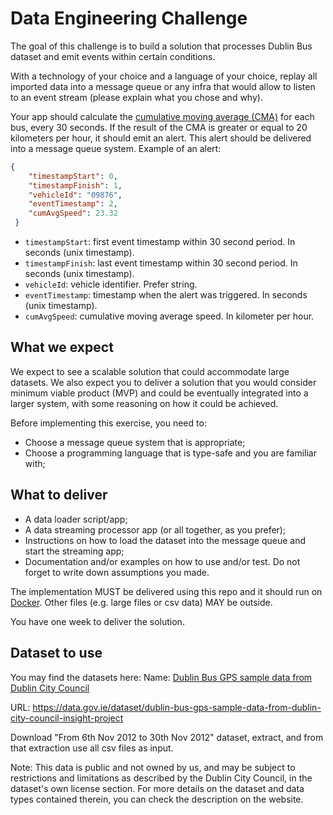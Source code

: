 # Data Engineering Challenge

The goal of this challenge is to build a solution that processes Dublin Bus dataset and emit events within certain conditions.

With a technology of your choice and a language of your choice, replay all imported data into a message queue or any infra that would allow to listen to an event stream (please explain what you chose and why).

Your app should calculate the [cumulative moving average (CMA)](https://en.wikipedia.org/wiki/Moving_average#Cumulative_moving_average) for each bus, every 30 seconds. If the result of the CMA is greater or equal to 20 kilometers per hour, it should emit an alert. This alert should be delivered into a message queue system. Example of an alert:

```json
{
    "timestampStart": 0,
    "timestampFinish": 1,
    "vehicleId": "09876",
    "eventTimestamp": 2,
    "cumAvgSpeed": 23.32
 }
```

- `timestampStart`: first event timestamp within 30 second period. In seconds (unix timestamp).
- `timestampFinish`: last event timestamp within 30 second period. In seconds (unix timestamp).
- `vehicleId`: vehicle identifier. Prefer string. 
- `eventTimestamp`: timestamp when the alert was triggered. In seconds (unix timestamp).
- `cumAvgSpeed`: cumulative moving average speed. In kilometer per hour.

## What we expect

We expect to see a scalable solution that could accommodate large datasets. We also expect you to deliver a solution that you would consider minimum viable product (MVP) and could be eventually integrated into a larger system, with some reasoning on how it could be achieved.

Before implementing this exercise, you need to:

- Choose a message queue system that is appropriate;
- Choose a programming language that is type-safe and you are familiar with;

## What to deliver

- A data loader script/app;
- A data streaming processor app (or all together, as you prefer);
- Instructions on how to load the dataset into the message queue and start the streaming app;
- Documentation and/or examples on how to use and/or test. Do not forget to write down assumptions you made.

The implementation MUST be delivered using this repo and it should run on [Docker](https://www.docker.com/). Other files (e.g. large files or csv data) MAY be outside.

You have one week to deliver the solution.

## Dataset to use

You may find the datasets here:
Name: [Dublin Bus GPS sample data from Dublin City Council](https://data.gov.ie/dataset/dublin-bus-gps-sample-data-from-dublin-city-council-insight-project
)

URL: https://data.gov.ie/dataset/dublin-bus-gps-sample-data-from-dublin-city-council-insight-project

Download "From 6th Nov 2012 to 30th Nov 2012" dataset, extract, and from that extraction use all csv files as input.

Note: This data is public and not owned by us, and may be subject to restrictions and limitations as described by the Dublin City Council, in the dataset's own license section. For more details on the dataset and data types contained therein, you can check the description on the website.

